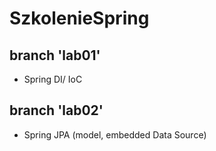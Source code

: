 # SzkolenieSpring

## branch 'lab01'

- Spring DI/ IoC

## branch 'lab02'

- Spring JPA (model, embedded Data Source)
